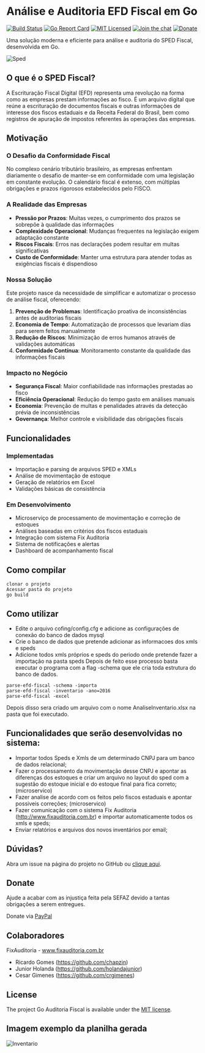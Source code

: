 # Análise e Auditoria EFD Fiscal em Go
[![Build Status](https://travis-ci.org/chapzin/parse-efd-fiscal.svg?branch=master)](https://travis-ci.org/chapzin/parse-efd-fiscal)
[![Go Report Card](https://goreportcard.com/badge/github.com/chapzin/parse-efd-fiscal)](https://goreportcard.com/report/github.com/chapzin/parse-efd-fiscal)
[![MIT Licensed](https://img.shields.io/badge/license-MIT-green.svg)](https://tldrlegal.com/license/mit-license)
[![Join the chat](https://img.shields.io/gitter/room/nwjs/nw.js.svg?maxAge=2592000&style=plastic)](https://gitter.im/GoAuditoriaFiscal/Lobby?utm_source=share-link&utm_medium=link&utm_campaign=share-link)
[![Donate](https://img.shields.io/badge/Donate-PayPal-blue.svg)](https://www.paypal.com/cgi-bin/webscr?cmd=_s-xclick&hosted_button_id=R673QGW2LQVCJ)

Uma solução moderna e eficiente para análise e auditoria do SPED Fiscal, desenvolvida em Go.

![Sped](sped-maior.png "Sped")

## O que é o SPED Fiscal?
A Escrituração Fiscal Digital (EFD) representa uma revolução na forma como as empresas prestam informações ao fisco. É um arquivo digital que reúne a escrituração de documentos fiscais e outras informações de interesse dos fiscos estaduais e da Receita Federal do Brasil, bem como registros de apuração de impostos referentes às operações das empresas.

## Motivação

### O Desafio da Conformidade Fiscal
No complexo cenário tributário brasileiro, as empresas enfrentam diariamente o desafio de manter-se em conformidade com uma legislação em constante evolução. O calendário fiscal é extenso, com múltiplas obrigações e prazos rigorosos estabelecidos pelo FISCO.

### A Realidade das Empresas
- **Pressão por Prazos**: Muitas vezes, o cumprimento dos prazos se sobrepõe à qualidade das informações
- **Complexidade Operacional**: Mudanças frequentes na legislação exigem adaptação constante
- **Riscos Fiscais**: Erros nas declarações podem resultar em multas significativas
- **Custo de Conformidade**: Manter uma estrutura para atender todas as exigências fiscais é dispendioso

### Nossa Solução
Este projeto nasce da necessidade de simplificar e automatizar o processo de análise fiscal, oferecendo:

1. **Prevenção de Problemas**: Identificação proativa de inconsistências antes de auditorias fiscais
2. **Economia de Tempo**: Automatização de processos que levariam dias para serem feitos manualmente
3. **Redução de Riscos**: Minimização de erros humanos através de validações automáticas
4. **Conformidade Contínua**: Monitoramento constante da qualidade das informações fiscais

### Impacto no Negócio
- **Segurança Fiscal**: Maior confiabilidade nas informações prestadas ao fisco
- **Eficiência Operacional**: Redução do tempo gasto em análises manuais
- **Economia**: Prevenção de multas e penalidades através da detecção prévia de inconsistências
- **Governança**: Melhor controle e visibilidade das obrigações fiscais

## Funcionalidades

### Implementadas
- Importação e parsing de arquivos SPED e XMLs
- Análise de movimentação de estoque
- Geração de relatórios em Excel
- Validações básicas de consistência

### Em Desenvolvimento
- Microserviço de processamento de movimentação e correção de estoques
- Análises baseadas em critérios dos fiscos estaduais
- Integração com sistema Fix Auditoria
- Sistema de notificações e alertas
- Dashboard de acompanhamento fiscal

## Como compilar 
```
clonar o projeto
Acessar pasta do projeto
go build
```

## Como utilizar
- Edite o arquivo cofing/config.cfg e adicione as configurações de conexão do banco de dados mysql
- Crie o banco de dados que pretende adicionar as informacoes dos xmls e speds
- Adicione todos xmls próprios e speds do periodo onde pretende fazer a importação na pasta speds
Depois de feito esse processo basta executar o programa com a flag -schema que ele cria toda estrutura do banco de dados.
```
parse-efd-fiscal -schema -importa
parse-efd-fiscal -inventario -ano=2016
parse-efd-fiscal -excel
```
Depois disso sera criado um arquivo com o nome AnaliseInventario.xlsx na pasta que foi executado.

## Funcionalidades que serão desenvolvidas no sistema:
- Importar todos Speds e Xmls de um determinado CNPJ para um banco de dados relacional;
- Fazer o processamento da movimentação desse CNPJ e apontar as diferenças dos estoques e criar um arquivo no layout do sped com a sugestão do estoque inicial e do estoque final para fica correto; (microservico)
- Fazer analise de acordo com os feitos pelo fiscos estaduais e apontar possiveis correções; (microservico)
- Fazer comunicação com o sistema Fix Auditoria (http://www.fixauditoria.com.br) e importar automaticamente todos os xmls e speds;
- Enviar relatórios e arquivos dos novos inventários por email;

## Dúvidas?

Abra um issue na página do projeto no GitHub ou [clique aqui](https://github.com/chapzin/parse-efd-fiscal/issues).

## Donate
Ajude a acabar com as injustiça feita pela SEFAZ devido a tantas obrigações a serem entregues.

Donate via [PayPal](https://www.paypal.com/cgi-bin/webscr?cmd=_s-xclick&hosted_button_id=R673QGW2LQVCJ)

## Colaboradores

FixAuditoria - www.fixauditoria.com.br
- Ricardo Gomes (https://github.com/chapzin)
- Junior Holanda (https://github.com/holandajunior)
- Cesar Gimenes (https://github.com/crgimenes)

## License

The project Go Auditoria Fiscal is available under the [MIT license](LICENSE).

## Imagem exemplo da planilha gerada

![Inventario](inv.png "Inventario")

